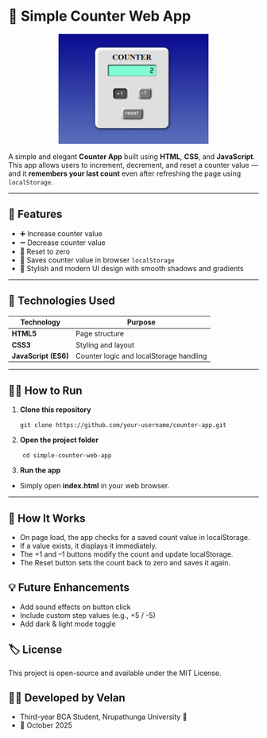 # 🧮 Simple Counter Web App

<div align="center">
  <img src="src/preview.png" alt="To-Do App Preview" width="60%">
</div>

A simple and elegant **Counter App** built using **HTML**, **CSS**, and **JavaScript**.  
This app allows users to increment, decrement, and reset a counter value — and it **remembers your last count** even after refreshing the page using `localStorage`.

---

## 🚀 Features

- ➕ Increase counter value  
- ➖ Decrease counter value  
- 🔄 Reset to zero  
- 💾 Saves counter value in browser `localStorage`  
- 🎨 Stylish and modern UI design with smooth shadows and gradients

---

## 🧰 Technologies Used

| Technology | Purpose |
|-------------|----------|
| **HTML5** | Page structure |
| **CSS3** | Styling and layout |
| **JavaScript (ES6)** | Counter logic and localStorage handling |

---

## 🧑‍💻 How to Run

1. **Clone this repository**
   ```
   git clone https://github.com/your-username/counter-app.git
   
2. **Open the project folder**
```
    cd simple-counter-web-app
```

3. **Run the app**

- Simply open **index.html** in your web browser.

---

## 🧠 How It Works

- On page load, the app checks for a saved count value in localStorage.
- If a value exists, it displays it immediately.
- The +1 and –1 buttons modify the count and update localStorage.
- The Reset button sets the count back to zero and saves it again.

## 💡 Future Enhancements

- Add sound effects on button click
- Include custom step values (e.g., +5 / -5)
- Add dark & light mode toggle

## 🏷️ License

This project is open-source and available under the MIT License.

## 👨‍🎓 Developed by Velan

- Third-year BCA Student, Nrupathunga University 🏫
- 📅 October 2025
